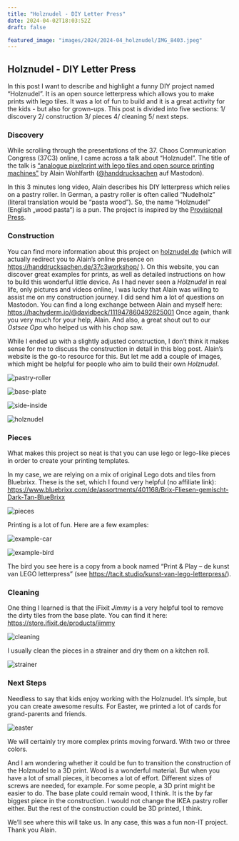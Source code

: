 ```yaml
---
title: "Holznudel - DIY Letter Press"
date: 2024-04-02T18:03:52Z
draft: false

featured_image: "images/2024/2024-04_holznudel/IMG_8403.jpeg"
---
```


## Holznudel - DIY Letter Press

In this post I want to describe and highlight a funny DIY project named “Holznudel”. It is an open source letterpress which allows you to make prints with lego tiles. It was a lot of fun to build and it is a great activity for the kids - but also for grown-ups. This post is divided into five sections: 1/ discovery 2/ construction 3/ pieces 4/ cleaning 5/ next steps.

### Discovery

While scrolling through the presentations of the 37. Chaos Communication Congress (37C3) online, I came across a talk about “Holznudel”. The title of the talk is [“analogue pixelprint with lego tiles and open source printing machines"](https://media.ccc.de/v/37c3-lightningtalks-58001-analogue-pixelprint-with-lego-tiles-and-open-source-printing-machines) by Alain Wohlfarth ([@handdrucksachen](https://mastodon.social/@handdrucksachen@typo.social) auf Mastodon).

In this 3 minutes long video, Alain describes his DIY letterpress which relies on a pastry roller. In German, a pastry roller is often called “Nudelholz” (literal translation would be “pasta wood”). So, the name “Holznudel” (English „wood pasta“) is a pun. The project is inspired by the [Provisional Press](https://www.provisionalpress.com/).

### Construction

You can find more information about this project on [holznudel.de](https://www.holznudel.de) (which will actually redirect you to Alain’s online presence on https://handdrucksachen.de/37c3workshop/ ). On this website, you can discover great examples for prints, as well as detailed instructions on how to build this wonderful little device.
As I had never seen a *Holznudel* in real life, only pictures and videos online, I was lucky that Alain was willing to assist me on my construction journey. I did send him a lot of questions on Mastodon. You can find a long exchange between Alain and myself here:
https://hachyderm.io/@davidbeck/111947860492825001
Once again, thank you very much for your help, Alain. And also, a great shout out to our *Ostsee Opa* who helped us with his chop saw. 

While I ended up with a slightly adjusted construction, I don’t think it makes sense for me to discuss the construction in detail in this blog post. Alain’s website is the go-to resource for this. But let me add a couple of images, which might be helpful for people who aim to build their own *Holznudel*.

![pastry-roller](/images/2024/2024-04_holznudel/IMG_7653.jpeg)

![base-plate](/images/2024/2024-04_holznudel/IMG_7668.jpeg)

![side-inside](/images/2024/2024-04_holznudel/IMG_7714.jpeg)

![holznudel](/images/2024/2024-04_holznudel/2024-02-17_Holznudel.png)


### Pieces

What makes this project so neat is that you can use lego or lego-like pieces in order to create your printing templates.

In my case, we are relying on a mix of original Lego dots and tiles from Bluebrixx. These is the set, which I found very helpful (no affiliate link):
https://www.bluebrixx.com/de/assortments/401168/Brix-Fliesen-gemischt-Dark-Tan-BlueBrixx

![pieces](/images/2024/2024-04_holznudel/IMG_7722.jpeg)

Printing is a lot of fun. Here are a few examples:

![example-car](/images/2024/2024-04_holznudel/IMG_7736.jpeg)

![example-bird](/images/2024/2024-04_holznudel/IMG_8308.jpeg)

The bird you see here is a copy from a book named “Print & Play – de kunst van LEGO letterpress” (see https://tacit.studio/kunst-van-lego-letterpress/).


### Cleaning

One thing I learned is that the iFixit *Jimmy* is a very helpful tool to remove the dirty tiles from the base plate. You can find it here:
https://store.ifixit.de/products/jimmy

![cleaning](/images/2024/2024-04_holznudel/IMG_7789.jpeg)

I usually clean the pieces in a strainer and dry them on a kitchen roll.

![strainer](/images/2024/2024-04_holznudel/IMG_7770.jpeg)

### Next Steps
Needless to say that kids enjoy working with the Holznudel. It’s simple, but you can create awesome results. For Easter, we printed a lot of cards for grand-parents and friends.

![easter](/images/2024/2024-04_holznudel/IMG_8403.jpeg)

We will certainly try more complex prints moving forward. With two or three colors.

And I am wondering whether it could be fun to transition the construction of the Holznudel to a 3D print. Wood is a wonderful material. But when you have a lot of small pieces, it becomes a lot of effort. Different sizes of screws are needed, for example. For some people, a 3D print might be easier to do. The base plate could remain wood, I think. It is the by far biggest piece in the construction. I would not change the IKEA pastry roller either. But the rest of the construction could be 3D printed, I think.

We’ll see where this will take us. In any case, this was a fun non-IT project. Thank you Alain.